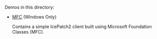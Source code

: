 Demos in this directory:

- [MFC](./MFC) (Windows Only)

  Contains a simple IcePatch2 client built using Microsoft Foundation
  Classes (MFC).
